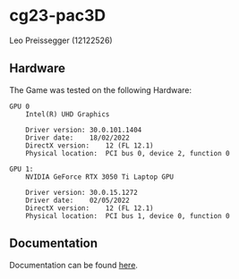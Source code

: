 # cg23-pac3D

Leo Preissegger (12122526)

## Hardware
The Game was tested on the following Hardware:
```
GPU 0
	Intel(R) UHD Graphics

	Driver version:	30.0.101.1404
	Driver date:	18/02/2022
	DirectX version:	12 (FL 12.1)
	Physical location:	PCI bus 0, device 2, function 0

GPU 1:
	NVIDIA GeForce RTX 3050 Ti Laptop GPU

	Driver version:	30.0.15.1272
	Driver date:	02/05/2022
	DirectX version:	12 (FL 12.1)
	Physical location:	PCI bus 1, device 0, function 0
```

## Documentation

Documentation can be found [here](DOCUMENTATION.md).
